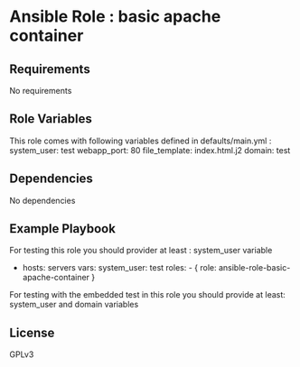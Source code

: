 Ansible Role : basic apache container
=========

Requirements
------------

No requirements

Role Variables
--------------

This role comes with following variables defined in defaults/main.yml :
system_user: test
webapp_port: 80
file_template: index.html.j2
domain: test

Dependencies
------------

No dependencies

Example Playbook
----------------

For testing this role you should provider at least : system_user variable 

- hosts: servers
  vars: 
    system_user: test
  roles:
      - { role: ansible-role-basic-apache-container }

For testing with the embedded test in this role you should provide at least: 
system_user and domain variables

License
-------

GPLv3